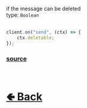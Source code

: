 if the message can be deleted<br>
type: `Boolean`<br><br>
```js
client.on("send", (ctx) => {
    ctx.deletable;
});
```

### [source](https://github.com/paigeroid/noscord.js/blob/main/src/Services/TypeService/types/Message/custard/apply.js)


<br> <h1> [🢀 Back](https://github.com/paigeroid/noscord.js/wiki/Types.Message) </h1>